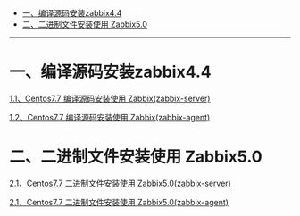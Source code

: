 * [一、编译源码安装zabbix4\.4](#%E4%B8%80%E7%BC%96%E8%AF%91%E6%BA%90%E7%A0%81%E5%AE%89%E8%A3%85zabbix44)
* [二、二进制文件安装使用 Zabbix5\.0](#%E4%BA%8C%E4%BA%8C%E8%BF%9B%E5%88%B6%E6%96%87%E4%BB%B6%E5%AE%89%E8%A3%85%E4%BD%BF%E7%94%A8-zabbix50)

---

# 一、编译源码安装zabbix4.4

[1.1、Centos7.7 编译源码安装使用 Zabbix(zabbix-server)](../../note/zabbix/Centos7.7编译源码安装使用Zabbix(zabbix-server).md)

[1.2、Centos7.7 编译源码安装使用 Zabbix(zabbix-agent)](../../note/zabbix/Centos7.7编译源码安装使用Zabbix(zabbix-agent).md)



# 二、二进制文件安装使用 Zabbix5.0
[2.1、Centos7.7 二进制文件安装使用 Zabbix5.0(zabbix-server)](../../note/zabbix/Centos7.7二进制文件安装使用Zabbix5.0(zabbix-server).md)

[2.1、Centos7.7 二进制文件安装使用 Zabbix5.0(zabbix-agent)](../../note/zabbix/Centos7.7二进制文件安装使用Zabbix5.0(zabbix-agent).md)